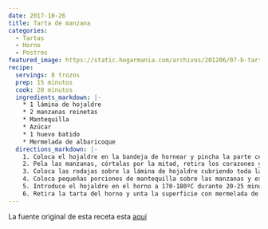 ```yaml
---
date: 2017-10-26
title: Tarta de manzana
categories:
  - Tartas
  - Horno
  - Postres
featured_image: https://static.hogarmania.com/archivos/201206/07-b-tarta-para-enamorar-xl-668x400x80xX.jpg
recipe:
  servings: 8 trozos
  prep: 15 minutos
  cook: 20 minutos
  ingredients_markdown: |-
    * 1 lámina de hojaldre
    * 2 manzanas reinetas
    * Mantequilla
    * Azúcar
    * 1 huevo batido
    * Mermelada de albaricoque
  directions_markdown: |-
    1. Coloca el hojaldre en la bandeja de hornear y pincha la parte central con un tenedor, dejando los bordes sin pinchar.
    2. Pela las manzanas, córtalas por la mitad, retira los corazones y córtalas en láminas finas (medias lunas).
    3. Coloca las rodajas sobre la lámina de hojaldre cubriendo toda la parte central y unta los bordes con el huevo batido.
    4. Coloca pequeñas porciones de mantequilla sobre las manzanas y espolvoréalas con el azúcar.
    5. Introduce el hojaldre en el horno a 170-180ºC durante 20-25 minutos.
    6. Retira la tarta del horno y unta la superficie con mermelada de albaricoque.
---
```

La fuente original de esta receta esta [aquí](https://www.hogarmania.com/cocina/recetas/postres/201206/tarta-manzana-para-enamorar-15819.html)